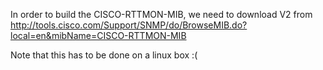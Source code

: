 In order to build the CISCO-RTTMON-MIB, we need to download V2 from http://tools.cisco.com/Support/SNMP/do/BrowseMIB.do?local=en&mibName=CISCO-RTTMON-MIB

Note that this has to be done on a linux box :(

